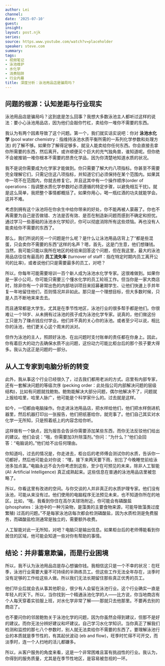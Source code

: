 ```yaml
---
author: Lei
channel: 
date: '2025-07-10'
guest: 
insight: 
layout: post.njk
series: 
source: https.www.youtube.com/watch?v=placeholder
speaker: steve.com
summary: 
tags:
- 视频笔记
- 泳池维护
- 水化学
- 消费陷阱
- 行业内幕
title: 深度分析：泳池用品店是骗局吗？
---
```


## 问题的根源：认知差距与行业现实


泳池用品店是骗局吗？这到底是怎么回事？我想大多数泳池主人都听过这样的说法：要小心泳池用品店，因为他们会敲你竹杠，卖给你一堆你不需要的东西。


我认为有两个因素导致了这个问题。第一个，我们就实话实说吧：你对 **泳池水化学** (pool water chemistry：指维持泳池水质平衡所需的一系列化学参数和处理方法)
的了解不够。如果你了解得足够多，就没人能卖给你任何东西。你会直接去拿你所需要的东西，然后离开。或许顺便买个巨大的充气独角兽，谁知道呢。但你绝不会被推销一堆你根本不需要的昂贵化学品，因为你清楚地知道水质的状况。

我不是说你需要成为化学家才能做到。你只需要了解大约八项指标。你甚至不需要完全理解它们，只需记住这八项指标，并知道它们必须保持在某个范围内。如果其中一项不在范围内，你就去修复它。并且这其中有一个操作顺序(order of operations：指调整水质化学参数时必须遵循的特定步骤，以避免相互干扰)。就是这么简单，我把整个事情都概括了。如果你用心，喝一瓶红酒的功夫就能学会。这并不难。

考虑到拥有这个泳池将在你余生中给你带来的好处，你不能再被人蒙蔽了。你也不再需要为自己是否做错、方法是否有效、是否在制造新问题而感到不确定和担忧。通过学习一些基础的泳池水化学知识，你可以彻底消除所有这些烦恼。再也没有人能卖给你不需要的东西了。

那么，我们所说的另一个问题是什么呢？是什么让泳池用品店背上了“都是些混蛋，只会卖你不需要的东西”这样的名声？嗯，首先，这是门生意，他们想赚钱。当然，我可能只能以我所在地区的经验来回答这个问题，但在我这里，最大的泳池用品店往往有最高的 **员工流失率** (turnover of staff：指在特定时期内员工离开公司的比率)，或者说他们只是需要最多的员工，对吧？

所以，你每年可能需要培训一百个新人成为泳池水化学专家。这很难做到。如果你是一家小公司，你可能只需要三个懂水化学的员工轮班工作。但当你是一家大商店时，除非你有一个非常出色的内部培训项目来招募暑期学生、让他们快速上手并年复一年地留住他们，否则情况并非如此。那只是一个理想目标，但大多数时候，只是人员不断地来来去去。

而且通常都是大学生。尤其是在季节性地区，泳池行业的很多帮手都是他们。你很难让一个18岁、从未拥有过泳池的孩子成为泳池化学专家。说真的，他们做这份工只是为了赚点钱应付学业。他们并不真的关心你的泳池。或者至少可以说，相比你的泳池，他们更关心这个周末的派对。

但作为泳池的主人，照顾好泳池、在出问题时支付账单的责任都在你身上。因此，你有着巨大的动力去确保水质不出问题，这份动力可能比柜台后的那个孩子要大得多。我认为这正是问题的一部分。

## 从人工专家到电脑分析的转变

此外，我从事这个行业已经很久了，过去我们都用老派的方式。店里有内部专家，还有一套解决问题的等级次序
(pecking
order：此处指公司内部解决问题的层级结构)，比如有问题就找鲍勃。鲍勃能解决大部分问题，偶尔他解决不了，问题就上报给哈里，哈里人脉广，他可能是个科学家什么的。过去就是这样。

如今，一切都由电脑操作。你走进泳池用品店，把水样给他们，他们把水样倒进机器里，然后机器打印出一张报告，他们把纸塞给你，就完事了。他们自己其实对水化学一无所知，只是照着纸上的内容念给你听。

这样做有一个缺点，因为报告会告诉你需要添加某些东西，而你无法反驳他们给出的建议。他们会说：“哦，你需要加3升除藻剂。”你问：“为什么？”他们会回答：“电脑说的。”他们给不出任何理由。

你知道吗，过去的情况是，你走进去，柜台后的老师傅会测试你的水质，告诉你一切都好，然后他可能会对你说：“嘿，接下来两天要下雨，别忘了今晚睡觉前给泳池多加点氯。”电脑永远不会为你考虑到这些，至少在可预见的未来，除非人工智能
(AI: Artificial Intelligence)
真正成熟起来。这些信息在普通的泳池用品店里被忽略了。

所以，你看这里有改进的空间。与你交谈的人并非真正的水质护理专家。他们没有泳池，可能从来没有过。他们使用的电脑程序无法预见未来，也不知道你所在的地区。比如，“哦，我看到你住在高尔夫球场附近，你可能会有磷酸盐
(phosphates：泳池中的一种污染物，是藻类的主要食物来源，可能导致藻类过度繁殖)
过高的问题。”不是每家泳池店每次都会检测磷酸盐，因为水质检测是免费服务，而磷酸盐检测通常是独立的，需要额外收费。

人工智能对此一无所知，对吧？电脑只是输出信息。如果柜台后的老师傅能看到你居住的区域，他可能会知道一些对你有帮助的事情。

## 结论：并非蓄意欺骗，而是行业困境

所以，我不认为泳池用品店是存心想骗你钱。我相信这只是一个不幸的状况：在旺季，泳池行业需要大量不可持续的半熟练员工。但这些工作无法全年存在，淡季时没有足够的工作给这些人做。所以我们无法长期留住那些真正优秀的员工。

他们毕业后就会去从事其他职业，很少有人会留在泳池行业。这个行业确实一直是年轻人的天下。所以，当你找到一个精通泳池化学的人——比方说，你当地商店有个人每天穿着实验服上班，对水化学非常了解——那就只去他那里。不要再去别的商店了。

也不要问你的邻居鲍勃关于泳池化学的问题，因为你虽然会得到建议，但那不是好的建议。而你无法分辨好建议和坏建议。自己学习水化学知识。当你真正了解我们检测和监控的那七八个参数时，别人就无法卖给你不需要的东西了。要理解泳池行业的本质就是季节性的，有其起伏波动
(eb and flow)，旺季时忙得不可开交，而淡季时，连一个人扫地的活儿都嫌多。

所以，从客户服务的角度来看，这是一个非常困难且富有挑战性的行业。我认为，你得到的服务质量，尤其是在季节性地区，是容易被忽视的一环。
